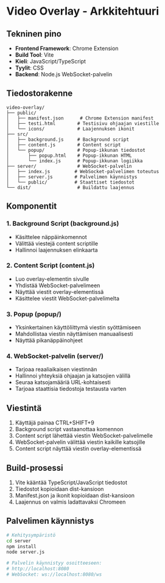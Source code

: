 # Video Overlay - Arkkitehtuuri

## Tekninen pino
- **Frontend Framework**: Chrome Extension
- **Build Tool**: Vite
- **Kieli**: JavaScript/TypeScript
- **Tyylit**: CSS
- **Backend**: Node.js WebSocket-palvelin

## Tiedostorakenne
```
video-overlay/
├── public/
│   ├── manifest.json      # Chrome Extension manifest
│   ├── testi.html        # Testisivu ohjaajan viestille
│   └── icons/            # Laajennuksen ikonit
├── src/
│   ├── background.js     # Background script
│   ├── content.js        # Content script
│   └── popup/            # Popup-ikkunan tiedostot
│       ├── popup.html    # Popup-ikkunan HTML
│       └── index.js      # Popup-ikkunan logiikka
├── server/               # WebSocket-palvelin
│   ├── index.js         # WebSocket-palvelimen toteutus
│   ├── server.js        # Palvelimen käynnistys
│   └── public/          # Staattiset tiedostot
└── dist/                 # Buildattu laajennus
```

## Komponentit

### 1. Background Script (background.js)
- Käsittelee näppäinkomennot
- Välittää viestejä content scriptille
- Hallinnoi laajennuksen elinkaarta

### 2. Content Script (content.js)
- Luo overlay-elementin sivulle
- Yhdistää WebSocket-palvelimeen
- Näyttää viestit overlay-elementissä
- Käsittelee viestit WebSocket-palvelimelta

### 3. Popup (popup/)
- Yksinkertainen käyttöliittymä viestin syöttämiseen
- Mahdollistaa viestin näyttämisen manuaalisesti
- Näyttää pikanäppäinohjeet

### 4. WebSocket-palvelin (server/)
- Tarjoaa reaaliaikaisen viestinnän
- Hallinnoi yhteyksiä ohjaajan ja katsojien välillä
- Seuraa katsojamääriä URL-kohtaisesti
- Tarjoaa staattisia tiedostoja testausta varten

## Viestintä
1. Käyttäjä painaa CTRL+SHIFT+9
2. Background script vastaanottaa komennon
3. Content script lähettää viestin WebSocket-palvelimelle
4. WebSocket-palvelin välittää viestin kaikille katsojille
5. Content script näyttää viestin overlay-elementissä

## Build-prosessi
1. Vite kääntää TypeScript/JavaScript tiedostot
2. Tiedostot kopioidaan dist-kansioon
3. Manifest.json ja ikonit kopioidaan dist-kansioon
4. Laajennus on valmis ladattavaksi Chromeen

## Palvelimen käynnistys
```bash
# Kehitysympäristö
cd server
npm install
node server.js

# Palvelin käynnistyy osoitteeseen:
# http://localhost:8080
# WebSocket: ws://localhost:8080/ws
``` 
